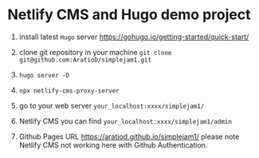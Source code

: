 # Netlify CMS and Hugo demo project

1. install latest `Hugo` server https://gohugo.io/getting-started/quick-start/

2. clone git repository in your machine
`git clone git@github.com:AratioD/simplejam1.git`


3. `hugo server -D`

4. `npx netlify-cms-proxy-server`

5. go to your web server `your_localhost:xxxx/simplejam1/`

6. Netlify CMS you can find `your_localhost:xxxx/simplejam1/admin`

8. Github Pages URL https://aratiod.github.io/simplejam1/ please note Netlify CMS not working here with Github Authentication.